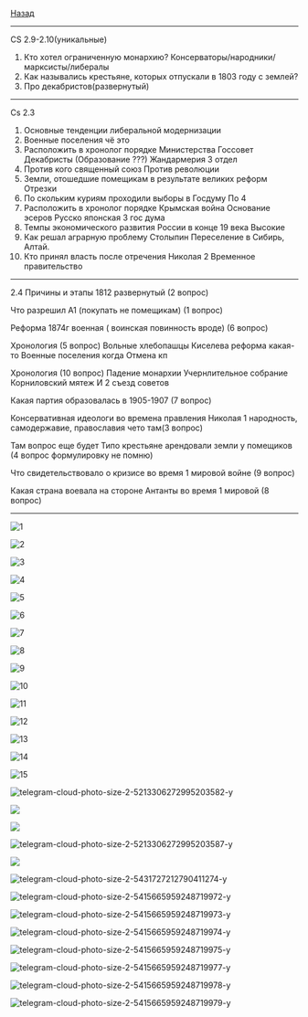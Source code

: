 [Назад](hist.md)
***
CS 2.9-2.10(уникальные)
1. Кто хотел ограниченную монархию?
   Консерваторы/народники/марксисты/либералы
2. Как назывались крестьяне, которых отпускали в 1803 году с землей?
3. Про декабристов(развернутый)
***
Cs 2.3
1. Основные тенденции либеральной модернизации 
2. Военные поселения чё это
3. Расположить в хронолог порядке
Министерства
Госсовет
Декабристы (Образование ???)
Жандармерия 3 отдел
4. Против кого священный союз
Против революции
5. Земли, отошедшие помещикам в результате великих реформ
Отрезки
6. По скольким куриям проходили выборы в Госдуму
По 4
7. Расположить в хронолог порядке
Крымская война
Основание эсеров
Русско японская
3 гос дума
8. Темпы экономического развития России в конце 19 века
Высокие
10. Как решал аграрную проблему Столыпин
Переселение в Сибирь, Алтай.
10. Кто принял власть после отречения Николая 2
Временное правительство
***
2.4
Причины и этапы 1812 развернутый (2 вопрос)

Что разрешил А1 (покупать не помещикам) (1 вопрос)

Реформа 1874г военная ( воинская повинность вроде) (6 вопрос)

Хронология (5 вопрос)
Вольные хлебопашцы 
Киселева реформа какая-то 
Военные поселения когда 
Отмена кп

Хронология (10 вопрос)
Падение монархии 
Учернлительное собрание 
Корниловский мятеж
И 2 съезд советов 

Какая партия образовалась в 1905-1907 (7 вопрос)

Консервативная идеологи во времена правления Николая 1 народность, самодержавие, православия чето там(3 вопрос)

Там вопрос еще будет 
Типо крестьяне арендовали земли у помещиков (4 вопрос формулировку не помню)

Что свидетельствовало о кризисе во время 1 мировой войне (9 вопрос)

Какая страна воевала на стороне Антанты во время 1 мировой  (8 вопрос)
***

![1](https://github.com/user-attachments/assets/af286a3e-512f-458b-9810-e36bfde5c55c)

![2](https://github.com/user-attachments/assets/c209fa05-12ad-4009-b00d-fc1af556bdf1)

![3](https://github.com/user-attachments/assets/2e4c255d-dbc6-4d5a-9e13-5e5b9ba173ee)

![4](https://github.com/user-attachments/assets/58991b23-8b2b-488f-bb7a-17faa2d56f19)

![5](https://github.com/user-attachments/assets/bccb721c-5b1e-42ae-8c77-6c8b5f8b64c7)

![6](https://github.com/user-attachments/assets/ad4bd739-b657-4b9d-b527-a9b29bd92d23)

![7](https://github.com/user-attachments/assets/893e3c06-b41d-45e1-b440-fde4cb81c94e)

![8](https://github.com/user-attachments/assets/9d43ba4d-9f98-41f3-995d-a4b63dee8bc6)

![9](https://github.com/user-attachments/assets/f98435f8-e23c-4855-914d-cb57165f40cf)

![10](https://github.com/user-attachments/assets/93085a23-1d6f-430f-ae7e-cb01644ee024)

![11](https://github.com/user-attachments/assets/835aa49d-eb9d-458d-87ae-4dc0c60907c6)

![12](https://github.com/user-attachments/assets/69fb69ed-7a19-4502-a8cc-e5e529f1705e)

![13](https://github.com/user-attachments/assets/7ef04013-020a-4e44-b2a2-4b4ebf83b76a)

![14](https://github.com/user-attachments/assets/1e515408-bdab-42c8-a45d-c9b4af808ed7)

![15](https://github.com/user-attachments/assets/a9724c64-3d24-42fc-ba06-0aaf7ba228db)

![telegram-cloud-photo-size-2-5213306272995203582-y](https://github.com/user-attachments/assets/e0edcb31-bd14-4527-bcc1-46a1e6f35965)

![](https://github.com/user-attachments/assets/e8192094-1495-47f6-ac3f-edb4e690a993)

![](https://github.com/user-attachments/assets/01eb38f5-5850-4502-9d5b-385f027307c3)

![telegram-cloud-photo-size-2-5213306272995203587-y](https://github.com/user-attachments/assets/8cffe287-b391-4c07-9de5-2e103d8b0aa8)

![](https://github.com/user-attachments/assets/f2366f46-7ae9-4994-90a1-67d29e5e071c)

![telegram-cloud-photo-size-2-5431727212790411274-y](https://github.com/user-attachments/assets/3130fc9b-e538-49cc-a80b-7f8f8128f68e)

![telegram-cloud-photo-size-2-5415665959248719972-y](https://github.com/user-attachments/assets/8cb2c786-56a3-4e36-81ad-fa3092667ba1)

![telegram-cloud-photo-size-2-5415665959248719973-y](https://github.com/user-attachments/assets/5dac4640-494d-497e-b000-6d24c46adb4a)

![telegram-cloud-photo-size-2-5415665959248719974-y](https://github.com/user-attachments/assets/16420788-fc46-4253-a388-58672d8284bf)

![telegram-cloud-photo-size-2-5415665959248719975-y](https://github.com/user-attachments/assets/658e42ec-b9f8-4251-98c0-fc68543c3aae)

![telegram-cloud-photo-size-2-5415665959248719977-y](https://github.com/user-attachments/assets/f16c50df-0b96-4914-ada1-8d258821b86a)

![telegram-cloud-photo-size-2-5415665959248719978-y](https://github.com/user-attachments/assets/9f7c206f-f970-4871-b291-a878aba1830b)

![telegram-cloud-photo-size-2-5415665959248719979-y](https://github.com/user-attachments/assets/4f2ed20c-ce21-4092-be90-4cd1b1ff0c3d)



